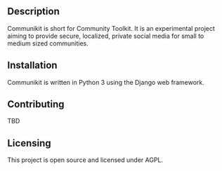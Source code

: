 Description
-----------

Communikit is short for Community Toolkit. It is an experimental project aiming to provide secure, localized, private social media for small to medium sized communities.

Installation
------------

Communikit is written in Python 3 using the Django web framework.

Contributing
------------

TBD

Licensing
---------

This project is open source and licensed under AGPL.
